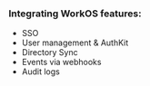 ### Integrating WorkOS features:

- SSO
- User management & AuthKit
- Directory Sync
- Events via webhooks
- Audit logs
